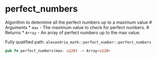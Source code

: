 # perfect_numbers

Algorithm to determine all the perfect numbers up to a maximum value # Arguments * `max` - The maximum value to check for perfect numbers. # Returns * `Array` - An array of perfect numbers up to the max value.

Fully qualified path: `alexandria_math::perfect_number::perfect_numbers`

```rust
pub fn perfect_numbers(max: u128) -> Array<u128>
```

